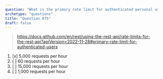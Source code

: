 ```yaml
---
question: "What is the primary rate limit for authenticated personal users making REST API requests to GitHub API?"
archetype: "questions"
title: "Question 075"
draft: false
---
```


> https://docs.github.com/en/rest/using-the-rest-api/rate-limits-for-the-rest-api?apiVersion=2022-11-28#primary-rate-limit-for-authenticated-users
1. [x] 5,000 requests per hour
1. [ ] 60 requests per hour
1. [ ] 15,000 requests per hour
1. [ ] 1,000 requests per hour
